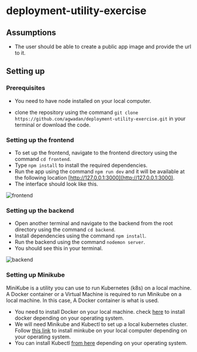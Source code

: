 # deployment-utility-exercise

## Assumptions

* The user should be able to create a public app image and provide the url to it.

## Setting up

### Prerequisites

* You need to have node installed on your local computer.

* clone the repository using the command ```git clone https://github.com/agwadan/deployment-utility-exercise.git``` in your terminal or download the code.

### Setting up the frontend
* To set up the frontend, navigate to the frontend directory using the command ```cd frontend```.
* Type ```npm install``` to install the required dependencies.
* Run the app using the command ```npm run dev``` and it will be available at the following location [http://127.0.0.1:3000](http://127.0.0.1:3000). 
* The interface should look like this.

![frontend](https://user-images.githubusercontent.com/30318555/127167330-9c188a03-14f8-4624-9ab8-1af49b5f8085.png)



### Setting up the backend
* Open another terminal and navigate to the backend from the root directory using the command ```cd backend```.
* Install dependencies using the command ```npm install```.
* Run the backend using the command ```nodemon server```.
* You should see this in your terminal.

![backend](https://user-images.githubusercontent.com/30318555/126915169-10b94665-488a-401c-9c33-5af26a3b8790.png)

### Setting up Minikube
MiniKube is a utility you can use to run Kubernetes (k8s) on a local machine. A Docker container or a Virtual Machine is required to run Minikube on a local machine. In this case, A Docker container is what is used.

* You need to install Docker on your local machine. check [here](https://docs.docker.com/get-started/) to install docker depending on your operating system.
* We will need Minikube and Kubectl to set up a local kubernetes cluster. Follow [this link](https://minikube.sigs.k8s.io/) to install minkube on your local computer depending on your operating system. 
* You can install Kubectl [from here](https://kubernetes.io/docs/tasks/tools/) depending on your operating system.

